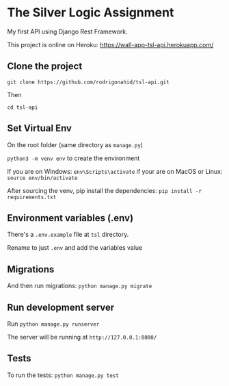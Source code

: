 # The Silver Logic Assignment

My first API using Django Rest Framework.

This project is online on Heroku: https://wall-app-tsl-api.herokuapp.com/

## Clone the project

`git clone https://github.com/rodrigonahid/tsl-api.git`

Then

`cd tsl-api`

## Set Virtual Env

On the root folder (same directory as `manage.py`)

`python3 -m venv env` to create the environment

If you are on Windows: `env\Scripts\activate`
if your are on MacOS or Linux: `source env/bin/activate`

After sourcing the venv, pip install the dependencies:
`pip install -r requirements.txt`

## Environment variables (.env)

There's a `.env.example` file at `tsl` directory.

Rename to just `.env` and add the variables value

## Migrations

And then run migrations:
`python manage.py migrate`

## Run development server

Run `python manage.py runserver`

The server will be running at `http://127.0.0.1:8000/`

## Tests

To run the tests:
`python manage.py test`
